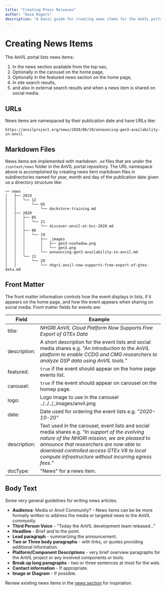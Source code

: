```yaml
---
title: "Creating Press Releases"
author: "Dave Rogers"
description: "A basic guide for creating news items for the AnVIL portal."
---
```


# Creating News Items

The AnVIL portal lists news items:

1. In the news section available from the top nav,
1. Optionally in the carousel on the home page,
1. Optionally in the featured news section on the home page,
1. In site search results,
1. and also in external search results and when a news item is shared on social media.

## URLs

News items are namespaced by their publication date and have URLs like:

`https://anvilproject.org/news/2020/06/19/announcing-gen3-availability-in-anvil`

## Markdown Files

News items are implemented with markdown `.md` files that are under the `/content/news` folder in the AnVIL portal repository.
The URL namespace above is accomplished by creating news item markdown files in subdirectories named for year, month and day
of the publication date given us a directory structure like:


```
── news
│   ├── 2019
│   │   └── 12
│   │       └── 05
│   │           └── dockstore-training.md
│   ├── 2020
│   │   ├── 05
│   │   │   └── 21
│   │   │       └── discover-anvil-at-bcc-2020.md
│   │   ├── 06
│   │   │   └── 19
│   │   │       ├── _images
│   │   │       │   ├── gen3-noshadow.png
│   │   │       │   └── gen3.png
│   │   │       └── announcing-gen3-availability-in-anvil.md
│   │   └── 11
│   │       └── 20
│   │           └── nhgri-anvil-now-supports-free-export-of-gtex-data.md
```

## Front Matter

The front matter information controls how the event displays in lists, if it appears on the home page, and how the event
appears when sharing on social media.  Front matter fields for events are:

| Field          | Example                        |
|----------------|------------------------------------------|
| title:         | _NHGRI AnVIL Cloud Platform Now Supports Free Export of GTEx Data_ | 
| description:   | A short description for the event lists and social media shares e.g.  _"An introduction to the AnVIL platform to enable CCDG and CMG researchers to analyze GSP data using AnVIL tools."_ |
| featured:      | `true` if the event should appear on the home page events list. |
| carousel:      | `true` if the event should appear on carousel on the homep page. |
| logo:          | Logo image to use in the carousel    ../../../_images/anvil.png
| date:          | Date used for ordering the event lists e.g. _"2020-10-20"_
| description:   | Text used in the carousel, event lists and social media shares e.g. _"In support of the evolving nature of the NHGRI mission, we are pleased to announce that researchers are now able to download controlled access GTEx V8 to local compute infrastructure without incurring egress fees."_
| docType:       | "News" for a news item.


## Body Text

Some very general guidelines for writing news articles:

* **Audience**: Media or Anvil Community? - News items can be be more formally written to address the media or targeted news to the AnVIL community.
* **Third Person Voice** - "Today the AnVIL development team released..."
* **Headline** - Brief and to the point.
* **Lead paragraph**  - summarizing the announcement.
* **Two or Three body paragraphs** - with links, or quotes providing additional information.
* **Platform/Component Descriptions** - very brief overview paragraphs for the AnVIL project or any involved components or tools.
* **Break up long paragraphs** - two or three sentences at most for the web.
* **Contact information** - If appropriate.
* **Image or Diagram** - If possible.


Review existing news items in the [news section](/news) for inspiration.




